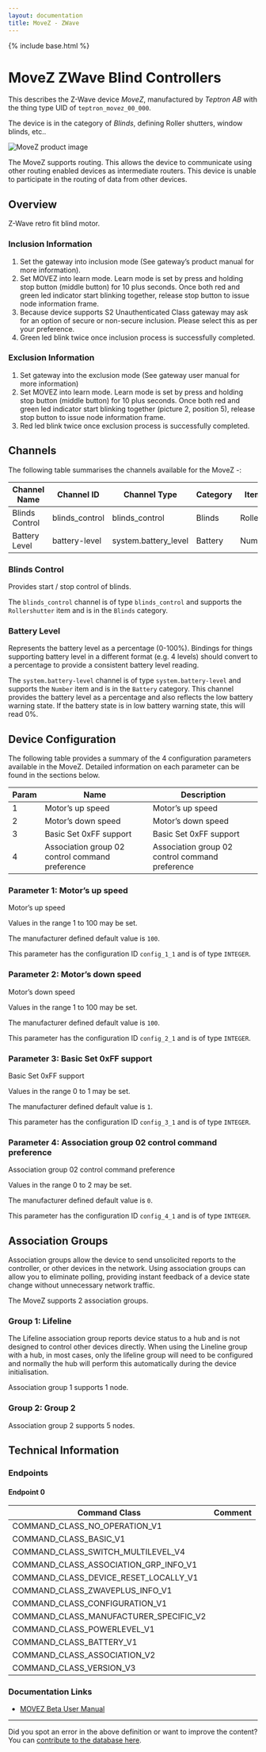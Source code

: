 ```yaml
---
layout: documentation
title: MoveZ - ZWave
---
```


{% include base.html %}

# MoveZ ZWave Blind Controllers
This describes the Z-Wave device *MoveZ*, manufactured by *Teptron AB* with the thing type UID of ```teptron_movez_00_000```.

The device is in the category of *Blinds*, defining Roller shutters, window blinds, etc..

![MoveZ product image](https://www.cd-jackson.com/zwave_device_uploads/1264/1264_default.jpg)


The MoveZ supports routing. This allows the device to communicate using other routing enabled devices as intermediate routers.  This device is unable to participate in the routing of data from other devices.

## Overview

Z-Wave retro fit blind motor.

### Inclusion Information

  1. Set the gateway into inclusion mode (See gateway’s product manual for more information).
  2. Set MOVEZ into learn mode. Learn mode is set by press and holding stop button (middle button) for 10 plus seconds. Once both red and green led indicator start blinking together, release stop button to issue node information frame.
  3. Because device supports S2 Unauthenticated Class gateway may ask for an option of secure or non-secure inclusion. Please select this as per your preference.
  4. Green led blink twice once inclusion process is successfully completed.

### Exclusion Information

  1. Set gateway into the exclusion mode (See gateway user manual for more information)
  2. Set MOVEZ into learn mode. Learn mode is set by press and holding stop button (middle button) for 10 plus seconds. Once both red and green led indicator start blinking together (picture 2, position 5), release stop button to issue node information frame.
  3. Red led blink twice once exclusion process is successfully completed.

## Channels

The following table summarises the channels available for the MoveZ -:

| Channel Name | Channel ID | Channel Type | Category | Item Type |
|--------------|------------|--------------|----------|-----------|
| Blinds Control | blinds_control | blinds_control | Blinds | Rollershutter | 
| Battery Level | battery-level | system.battery_level | Battery | Number |

### Blinds Control
Provides start / stop control of blinds.

The ```blinds_control``` channel is of type ```blinds_control``` and supports the ```Rollershutter``` item and is in the ```Blinds``` category.

### Battery Level
Represents the battery level as a percentage (0-100%). Bindings for things supporting battery level in a different format (e.g. 4 levels) should convert to a percentage to provide a consistent battery level reading.

The ```system.battery-level``` channel is of type ```system.battery-level``` and supports the ```Number``` item and is in the ```Battery``` category.
This channel provides the battery level as a percentage and also reflects the low battery warning state. If the battery state is in low battery warning state, this will read 0%.


## Device Configuration

The following table provides a summary of the 4 configuration parameters available in the MoveZ.
Detailed information on each parameter can be found in the sections below.

| Param | Name  | Description |
|-------|-------|-------------|
| 1 | Motor’s up speed | Motor’s up speed |
| 2 | Motor’s down speed | Motor’s down speed |
| 3 | Basic Set 0xFF support | Basic Set 0xFF support |
| 4 | Association group 02 control command preference | Association group 02 control command preference |

### Parameter 1: Motor’s up speed

Motor’s up speed

Values in the range 1 to 100 may be set.

The manufacturer defined default value is ```100```.

This parameter has the configuration ID ```config_1_1``` and is of type ```INTEGER```.


### Parameter 2: Motor’s down speed

Motor’s down speed

Values in the range 1 to 100 may be set.

The manufacturer defined default value is ```100```.

This parameter has the configuration ID ```config_2_1``` and is of type ```INTEGER```.


### Parameter 3: Basic Set 0xFF support

Basic Set 0xFF support

Values in the range 0 to 1 may be set.

The manufacturer defined default value is ```1```.

This parameter has the configuration ID ```config_3_1``` and is of type ```INTEGER```.


### Parameter 4: Association group 02 control command preference

Association group 02 control command preference

Values in the range 0 to 2 may be set.

The manufacturer defined default value is ```0```.

This parameter has the configuration ID ```config_4_1``` and is of type ```INTEGER```.


## Association Groups

Association groups allow the device to send unsolicited reports to the controller, or other devices in the network. Using association groups can allow you to eliminate polling, providing instant feedback of a device state change without unnecessary network traffic.

The MoveZ supports 2 association groups.

### Group 1: Lifeline

The Lifeline association group reports device status to a hub and is not designed to control other devices directly. When using the Lineline group with a hub, in most cases, only the lifeline group will need to be configured and normally the hub will perform this automatically during the device initialisation.

Association group 1 supports 1 node.

### Group 2: Group 2


Association group 2 supports 5 nodes.

## Technical Information

### Endpoints

#### Endpoint 0

| Command Class | Comment |
|---------------|---------|
| COMMAND_CLASS_NO_OPERATION_V1| |
| COMMAND_CLASS_BASIC_V1| |
| COMMAND_CLASS_SWITCH_MULTILEVEL_V4| |
| COMMAND_CLASS_ASSOCIATION_GRP_INFO_V1| |
| COMMAND_CLASS_DEVICE_RESET_LOCALLY_V1| |
| COMMAND_CLASS_ZWAVEPLUS_INFO_V1| |
| COMMAND_CLASS_CONFIGURATION_V1| |
| COMMAND_CLASS_MANUFACTURER_SPECIFIC_V2| |
| COMMAND_CLASS_POWERLEVEL_V1| |
| COMMAND_CLASS_BATTERY_V1| |
| COMMAND_CLASS_ASSOCIATION_V2| |
| COMMAND_CLASS_VERSION_V3| |

### Documentation Links

* [MOVEZ Beta User Manual](https://www.cd-jackson.com/zwave_device_uploads/1264/MOVEZ-user-manual-draft-v2.pdf)

---

Did you spot an error in the above definition or want to improve the content?
You can [contribute to the database here](http://www.cd-jackson.com/index.php/zwave/zwave-device-database/zwave-device-list/devicesummary/1264).
